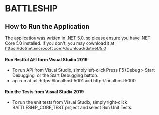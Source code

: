 # BATTLESHIP 

## How to Run the Application
The application was written in .NET 5.0, so please ensure you have .NET Core 5.0 installed. If you don't, you may download it at https://dotnet.microsoft.com/download/dotnet/5.0

#### Run Restful API form Visual Studio 2019
* To run API from Visual Studio, simply left-click Press F5 (Debug > Start Debugging) or the Start Debugging button.
* api run at url :https://localhost:5001 and http://localhost:5000

#### Run the Tests from Visual Studio 2019
* To run the unit tests from Visual Studio, simply right-click BATTLESHIP_CORE_TEST project and select Run Unit Tests.